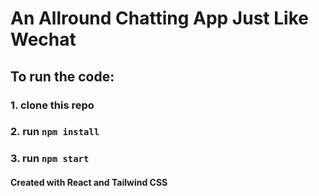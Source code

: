 # An Allround Chatting App Just Like Wechat

## To run the code:
### 1. clone this repo
### 2. run `npm install`
### 3. run `npm start`

#### Created with React and Tailwind CSS
